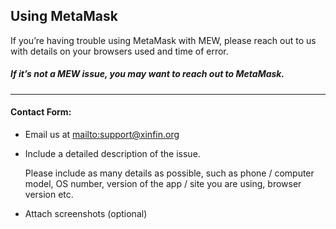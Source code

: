 ## Using MetaMask

<p>If you’re having trouble using MetaMask with MEW, please reach out to us with details on your browsers used and time of error.</p>

##### If it’s not a MEW issue, you may want to reach out to MetaMask.

***

#### Contact Form:

* Email us at <mailto:support@xinfin.org>

* <p>Include a detailed description of the issue.</p>
  <note>Please include as many details as possible, such as phone / computer model, OS number, version of the app / site you are using, browser version etc.</note>

* Attach screenshots (optional)
